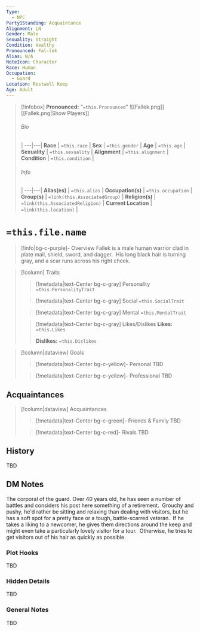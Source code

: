 ```yaml
---
Type:
  - NPC
Party1Standing: Acquaintance
Alignment: LN
Gender: Male
Sexuality: Straight
Condition: Healthy
Pronounced: Fal-lek
Alias: N/A
NoteIcon: Character
Race: Human
Occupation:
  - Guard
Location: Restwell Keep
Age: Adult
---
```

> [!infobox]
> **Pronounced:**  "`=this.Pronounced`"
![[Fallek.png]]
[[Fallek.png|Show Players]]
> ###### Bio
>  |
> ---|---|
> **Race** | `=this.race` |
> **Sex** | `=this.gender` |
> **Age** | `=this.age` |
> **Sexuality** | `=this.sexuality` |
> **Alignment** | `=this.alignment` |
> **Condition** | `=this.condition` |
> ###### Info
>  |
> ---|---|
> **Alias(es)** | `=this.alias` |
> **Occupation(s)** | `=this.occupation` |
> **Group(s)** | `=link(this.AssociatedGroup)` |
> **Religion(s)** | `=link(this.AssociatedReligion)` |
> **Current Location** | `=link(this.location)` |

# **`=this.file.name`**
> [!info|bg-c-purple]- Overview
Fallek is a male human warrior clad in plate mail, shield, sword, and dagger.  His long black hair is turning gray, and a scar runs across his right cheek.  

> [!column] Traits
>> [!metadata|text-Center bg-c-gray] Personality
>> `=this.PersonalityTrait`
>
>> [!metadata|text-Center bg-c-gray] Social
>> `=this.SocialTrait`
>
>> [!metadata|text-Center bg-c-gray] Mental
>> `=this.MentalTrait`
>
>> [!metadata|text-Center bg-c-gray] Likes/Dislikes
>> **Likes:** `=this.Likes`
>>
>> **Dislikes:** `=this.Dislikes`

> [!column|dataview] Goals
>> [!metadata|text-Center bg-c-yellow]- Personal
>> TBD
>
>> [!metadata|text-Center bg-c-yellow]- Professional
>> TBD
>

## Acquaintances
> [!column|dataview] Acquaintances
>> [!metadata|text-Center bg-c-green]- Friends & Family
>> TBD
>
>> [!metadata|text-Center bg-c-red]- Rivals
>> TBD
>

## History
TBD

## DM Notes
The corporal of the guard.  Over 40 years old, he has seen a number of battles and considers his post here something of a retirement.  Grouchy and pushy, he'd rather be sitting and relaxing than dealing with visitors, but he has a soft spot for a pretty face or a tough, battle-scarred veteran.  If he takes a liking to a newcomer, he gives them directions around the keep and might even take a particularly lovely visitor for a tour.  Otherwise, he tries to get visitors out of his hair as quickly as possible.

### Plot Hooks
TBD

### Hidden Details
TBD

### General Notes
TBD




